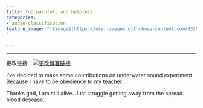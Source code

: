 ```yaml
---
title: Too painful, and helpless.
categories:
- audio-classification
feature_image: "![image](https://user-images.githubusercontent.com/53364734/199033801-4709db0d-6c53-44f7-b3c5-83e4003bc6b2.png)
"

---
```


---

<!-- more -->

更改链接：[![更改博客链接](https://user-images.githubusercontent.com/53364734/192180297-c1654533-eb5f-4bf9-aa9f-ab830208a5e3.png)](https://github.com/lizeyujack/lizeyujack.github.io/edit/main/_posts/2022-11-5-30.md)

I've decided to make some contributions on underwater sound experiment. Because I have to be obedience to my teacher. 

Thanks god, I am still alive. Just struggle getting away from the spread blood desease.
